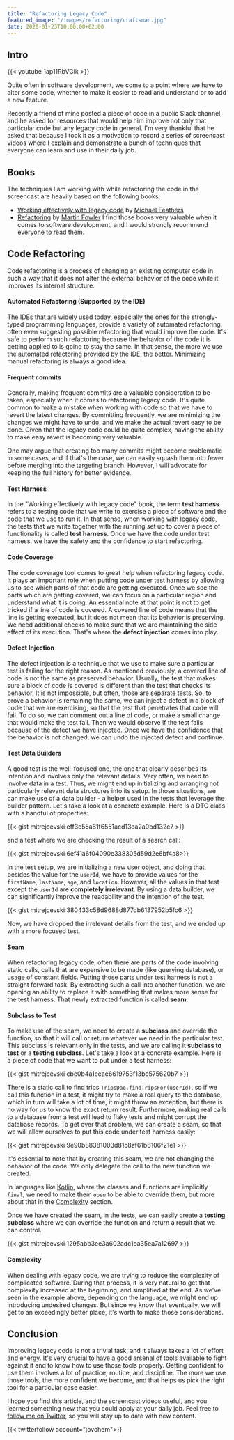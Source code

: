 ```yaml
---
title: "Refactoring Legacy Code"
featured_image: "/images/refactoring/craftsman.jpg"
date: 2020-01-23T10:00:00+02:00
---
```


## Intro

{{< youtube 1ap11RbVGik >}}

Quite often in software development, we come to a point where we have to alter some code, whether to make it easier to read and understand or to add a new feature.

Recently a friend of mine posted a piece of code in a public Slack channel, and he asked for resources that would help him improve not only that particular code but any legacy code in general. I'm very thankful that he asked that because I took it as a motivation to record a series of screencast videos where I explain and demonstrate a bunch of techniques that everyone can learn and use in their daily job.

## Books
The techniques I am working with while refactoring the code in the screencast are heavily based on the following books:
 - [Working effectively with legacy code]("https://bit.ly/2R8lkVM") by [Michael Feathers]("https://twitter.com/mfeathers")
 - [Refactoring]("https://amzn.to/2ucyGaB") by [Martin Fowler]("https://twitter.com/martinfowler")
I find those books very valuable when it comes to software development, and I would strongly recommend everyone to read them.

## Code Refactoring
Code refactoring is a process of changing an existing computer code in such a way that it does not alter the external behavior of the code while it improves its internal structure.

#### Automated Refactoring (Supported by the IDE)
The IDEs that are widely used today, especially the ones for the strongly-typed programming languages, provide a variety of automated refactoring, often even suggesting possible refactoring that would improve the code. It's safe to perform such refactoring because the behavior of the code it is getting applied to is going to stay the same. In that sense, the more we use the automated refactoring provided by the IDE, the better. Minimizing manual refactoring is always a good idea.

#### Frequent commits
Generally, making frequent commits are a valuable consideration to be taken, especially when it comes to refactoring legacy code. It's quite common to make a mistake when working with code so that we have to revert the latest changes. By committing frequently, we are minimizing the changes we might have to undo, and we make the actual revert easy to be done. Given that the legacy code could be quite complex, having the ability to make easy revert is becoming very valuable.

One may argue that creating too many commits might become problematic in some cases, and if that's the case, we can easily squash them into fewer before merging into the targeting branch. However, I will advocate for keeping the full history for better evidence.

#### Test Harness
In the "Working effectively with legacy code" book, the term **test harness** refers to a testing code that we write to exercise a piece of software and the code that we use to run it. In that sense, when working with legacy code, the tests that we write together with the running set up to cover a piece of functionality is called **test harness**. Once we have the code under test harness, we have the safety and the confidence to start refactoring.

#### Code Coverage
The code coverage tool comes to great help when refactoring legacy code. It plays an important role when putting code under test harness by allowing us to see which parts of that code are getting executed. Once we see the parts which are getting covered, we can focus on a particular region and understand what it is doing. An essential note at that point is not to get tricked if a line of code is covered. A covered line of code means that the line is getting executed, but it does not mean that its behavior is preserving. We need additional checks to make sure that we are maintaining the side effect of its execution. That's where the **defect injection** comes into play.

#### Defect Injection
The defect injection is a technique that we use to make sure a particular test is failing for the right reason. As mentioned previously, a covered line of code is not the same as preserved behavior. Usually, the test that makes sure a block of code is covered is different than the test that checks its behavior. It is not impossible, but often, those are separate tests. So, to prove a behavior is remaining the same, we can inject a defect in a block of code that we are exercising, so that the test that penetrates that code will fail. To do so, we can comment out a line of code, or make a small change that would make the test fail. Then we would observe if the test fails because of the defect we have injected. Once we have the confidence that the behavior is not changed, we can undo the injected defect and continue.

#### Test Data Builders
A good test is the well-focused one, the one that clearly describes its intention and involves only the relevant details. Very often, we need to involve data in a test. Thus, we might end up initializing and arranging not particularly relevant data structures into its setup. In those situations, we can make use of a data builder - a helper used in the tests that leverage the builder pattern. Let's take a look at a concrete example. Here is a DTO class with a handful of properties:

{{< gist mitrejcevski eff3e55a81f6551acd13ea2a0bd132c7 >}}

and a test where we are checking the result of a search call:

{{< gist mitrejcevski 6ef41a6f04090e338305d59d2e6bf4a8>}}

In the test setup, we are initializing a new user object, and doing that, besides the value for the `userId`, we have to provide values for the `firstName`, `lastName`, `age`, and `location`. However, all the values in that test except the `userId` are **completely irrelevant**. By using a data builder, we can significantly improve the readability and the intention of the test.

{{< gist mitrejcevski 380433c58d9688d877db6137952b5fc6 >}}

Now, we have dropped the irrelevant details from the test, and we ended up with a more focused test.

#### Seam
When refactoring legacy code, often there are parts of the code involving static calls, calls that are expensive to be made (like querying database), or usage of constant fields. Putting those parts under test harness is not a straight forward task. By extracting such a call into another function, we are opening an ability to replace it with something that makes more sense for the test harness. That newly extracted function is called **seam**.

#### Subclass to Test
To make use of the seam, we need to create a **subclass** and override the function, so that it will call or return whatever we need in the particular test. This subclass is relevant only in the tests, and we are calling it **subclass to test** or a **testing subclass**. Let's take a look at a concrete example. Here is a piece of code that we want to put under a test harness:

{{< gist mitrejcevski cbe0b4a1ecae6619753f13be575620b7 >}}

There is a static call to find trips `TripsDao.findTripsFor(userId)`, so if we call this function in a test, it might try to make a real query to the database, which in turn will take a lot of time, it might throw an exception, but there is no way for us to know the exact return result. Furthermore, making real calls to a database from a test will lead to flaky tests and might corrupt the database records. To get over that problem, we can create a seam, so that we will allow ourselves to put this code under test harness easily:

{{< gist mitrejcevski 9e90b88381003d81c8af61b8106f21e1 >}}

It's essential to note that by creating this seam, we are not changing the behavior of the code. We only delegate the call to the new function we created.

In languages like [Kotlin]("https://kotlinlang.org/"), where the classes and functions are implicitly `final`, we need to make them `open` to be able to override them, but more about that in the [Complexity](#complexity) section.

Once we have created the seam, in the tests, we can easily create a **testing subclass** where we can override the function and return a result that we can control.

{{< gist mitrejcevski 1295abb3ee3a602adc1ea35ea7a12697 >}}

#### Complexity
When dealing with legacy code, we are trying to reduce the complexity of complicated software. During that process, it is very natural to get that complexity increased at the beginning, and simplified at the end. As we've seen in the example above, depending on the language, we might end up introducing undesired changes. But since we know that eventually, we will get to an exceedingly better place, it's worth to make those considerations.

## Conclusion
Improving legacy code is not a trivial task, and it always takes a lot of effort and energy. It's very crucial to have a good arsenal of tools available to fight against it and to know how to use those tools properly. Getting confident to use them involves a lot of practice, routine, and discipline. The more we use those tools, the more confident we become, and that helps us pick the right tool for a particular case easier.

I hope you find this article, and the screencast videos useful, and you learned something new that you could apply at your daily job. Feel free to [follow me on Twitter](https://twitter.com/jovchem), so you will stay up to date with new content.

{{< twitterfollow account="jovchem">}}
